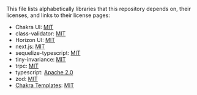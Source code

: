This file lists alphabetically libraries that this repository depends on, their licenses, and links to their license pages:

- Chakra UI: [MIT](https://github.com/chakra-ui/chakra-ui/blob/main/LICENSE)
- class-validator: [MIT](https://github.com/typestack/class-validator/blob/develop/LICENSE)
- Horizon UI: [MIT](https://github.com/horizon-ui/horizon-ui-chakra/blob/main/LICENSE)
- next.js: [MIT](https://github.com/vercel/next.js/blob/canary/license.md)
- sequelize-typescript: [MIT](https://github.com/sequelize/sequelize-typescript/blob/master/LICENSE)
- tiny-invariance: [MIT](https://github.com/alexreardon/tiny-invariant/blob/master/LICENSE)
- trpc: [MIT](https://github.com/trpc/trpc/blob/main/LICENSE)
- typescript: [Apache 2.0](https://github.com/TypeStrong/learn-typescript/blob/master/LICENSE)
- zod: [MIT](https://github.com/colinhacks/zod/blob/master/LICENSE)
- [Chakra Templates](https://github.com/hauptrolle/chakra-templates): [MIT](https://github.com/hauptrolle/chakra-templates/blob/main/LICENSE)
